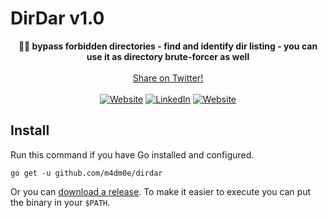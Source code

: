 # DirDar v1.0

<p align="center">
  <b>🏴‍☠️ bypass forbidden directories - find and identify dir listing - you can use it as directory brute-forcer as well</b><br>
    <sub>
  </sub>
  <br>
  <!--Tweet button-->
  <a href="https://twitter.com/intent/tweet?url=https%3A%2F%2Fgithub.com%2Fm4dm0e%2Fdirdar&text=DirDar%20is%20a%20tool%20that%20searches%20for%20(403-Forbidden)%20directories%20to%20break%20it%20and%20get%20dir%20listing%20on%20it." target="_blank">Share on Twitter!
  </a>
  <br><br />
  <a href="https://twitter.com/m4dm0e"><img alt="Website" src="https://img.shields.io/twitter/follow/m4dm0e.svg?style=flat-square&logo=twitter"></a>
<a href="https://www.linkedin.com/in/Albarbari/"><img alt="LinkedIn" src="https://img.shields.io/badge/LinkedIn-Mohammed%20Al%20Barbari-blue?style=flat-square&logo=linkedin"></a>
<a href="https://moe.grodriket.com/"><img alt="Website" src="https://img.shields.io/badge/Website-moe.grodriket.com-blue?style=flat-square&logo=google-chrome"></a>
<br />
  
  
## Install

Run this command if you have Go installed and configured.

```
go get -u github.com/m4dm0e/dirdar
```

Or you can [download a release](https://github.com/m4dm0e/dirdar/releases).
To make it easier to execute you can put the binary in your `$PATH`.

